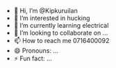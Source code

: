 - 👋 Hi, I’m @KipkuruiIan
- 👀 I’m interested in hucking
- 🌱 I’m currently learning electrical 
- 💞️ I’m looking to collaborate on ...
- 📫 How to reach me 0716400092
- 😄 Pronouns: ...
- ⚡ Fun fact: ...

<!---
KipkuruiIan/KipkuruiIan is a ✨ special ✨ repository because its `README.md` (this file) appears on your GitHub profile.
You can click the Preview link to take a look at your changes.
--->
